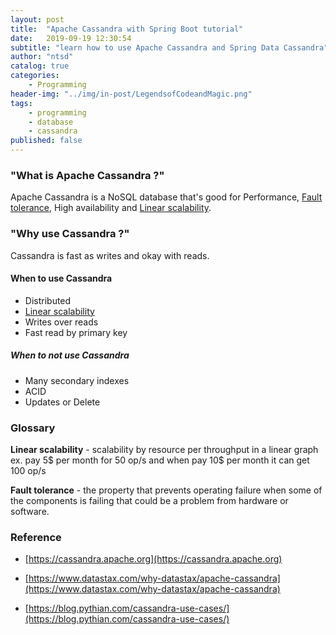 ```yaml
---
layout: post
title:  "Apache Cassandra with Spring Boot tutorial"
date:   2019-09-19 12:30:54
subtitle: "learn how to use Apache Cassandra and Spring Data Cassandra"
author: "ntsd"
catalog: true
categories:
    - Programming
header-img: "../img/in-post/LegendsofCodeandMagic.png"
tags:
    - programming
    - database
    - cassandra
published: false
---
```


### "What is Apache Cassandra ?"

Apache Cassandra is a NoSQL database that's good for Performance, [Fault tolerance](#FaultTolerance), High availability and [Linear scalability](#LinearScalability).

### "Why use Cassandra ?"

Cassandra is fast as writes and okay with reads.

#### When to use Cassandra

- Distributed
- [Linear scalability](#LinearScalability)
- Writes over reads
- Fast read by primary key

##### When to not use Cassandra

- Many secondary indexes
- ACID
- Updates or Delete

### Glossary

<a name="LinearScalability"></a> **Linear scalability** - scalability by resource per throughput in a linear graph 
ex. pay 5\$ per month for 50 op/s and when pay 10\$ per month it can get 100 op/s

<a name="FaultTolerance"></a> **Fault tolerance** - the property that prevents operating failure when some of the components is failing that could be a problem from hardware or software.

### Reference

- [https://cassandra.apache.org](https://cassandra.apache.org)

- [https://www.datastax.com/why-datastax/apache-cassandra](https://www.datastax.com/why-datastax/apache-cassandra)

- [https://blog.pythian.com/cassandra-use-cases/](https://blog.pythian.com/cassandra-use-cases/)